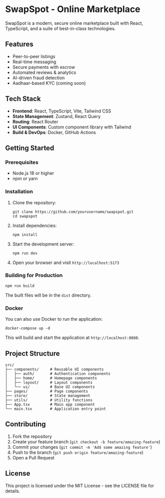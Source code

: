 # SwapSpot - Online Marketplace

SwapSpot is a modern, secure online marketplace built with React, TypeScript, and a suite of best-in-class technologies.

## Features

- Peer-to-peer listings
- Real-time messaging
- Secure payments with escrow 
- Automated reviews & analytics
- AI-driven fraud detection
- Aadhaar-based KYC (coming soon)

## Tech Stack

- **Frontend**: React, TypeScript, Vite, Tailwind CSS
- **State Management**: Zustand, React Query
- **Routing**: React Router
- **UI Components**: Custom component library with Tailwind
- **Build & DevOps**: Docker, GitHub Actions

## Getting Started

### Prerequisites

- Node.js 18 or higher
- npm or yarn

### Installation

1. Clone the repository:
   ```
   git clone https://github.com/yourusername/swapspot.git
   cd swapspot
   ```

2. Install dependencies:
   ```
   npm install
   ```

3. Start the development server:
   ```
   npm run dev
   ```

4. Open your browser and visit `http://localhost:5173`

### Building for Production

```
npm run build
```

The built files will be in the `dist` directory.

### Docker

You can also use Docker to run the application:

```
docker-compose up -d
```

This will build and start the application at `http://localhost:8080`.

## Project Structure

```
src/
├── components/     # Reusable UI components
│   ├── auth/       # Authentication components
│   ├── home/       # Homepage components
│   ├── layout/     # Layout components
│   └── ui/         # Base UI components
├── pages/          # Page components
├── store/          # State management
├── utils/          # Utility functions
├── App.tsx         # Main app component
└── main.tsx        # Application entry point
```

## Contributing

1. Fork the repository
2. Create your feature branch (`git checkout -b feature/amazing-feature`)
3. Commit your changes (`git commit -m 'Add some amazing feature'`)
4. Push to the branch (`git push origin feature/amazing-feature`)
5. Open a Pull Request

## License

This project is licensed under the MIT License - see the LICENSE file for details.
